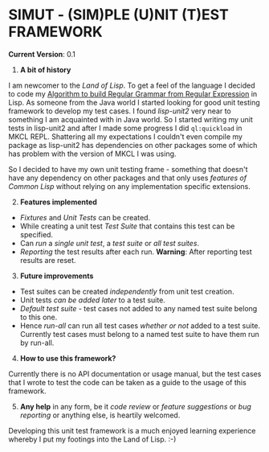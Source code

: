 SIMUT - (SIM)PLE (U)NIT (T)EST FRAMEWORK
========================================

**Current Version**: 0.1

1. **A bit of history**

I am newcomer to the *Land of Lisp*. To get a feel of the language I decided to code my [Algorithm to build Regular Grammar from Regular Expression](https://gist.github.com/santanuchakrabarti/7c4c74c7b25a9235fe42) in Lisp. As someone from the Java world I started looking for good unit testing framework to develop my test cases. I found *lisp-unit2* very near to something I am acquainted with in Java world. So I started writing my unit tests in lisp-unit2 and after I made some progress I did `ql:quickload` in MKCL REPL. Shattering all my expectations I couldn't even compile my package as lisp-unit2 has dependencies on other packages some of which has problem with the version of MKCL I was using.

So I decided to have my own unit testing frame - something that doesn't have any dependency on other packages and that only uses *features of Common Lisp* without relying on any implementation specific extensions.

2. **Features implemented**

+ *Fixtures* and *Unit Tests* can be created.
+ While creating a unit test *Test Suite* that contains this test can be specified.
+ Can *run* a *single unit test*, a *test suite* or *all test suites*.
+ *Reporting* the test results after each run. **Warning**: After reporting test results are reset.

3. **Future improvements**

+ Test suites can be created *independently* from unit test creation.
+ Unit tests *can be added later* to a test suite.
+ *Default test suite* - test cases not added to any named test suite belong to this one.
+ Hence *run-all* can run all test cases *whether or not* added to a test suite. Currently test cases must belong to a named test suite to have them run by run-all.

4. **How to use this framework?**

Currently there is no API documentation or usage manual, but the test cases that I wrote to test the code can be taken as a guide to the usage of this framework.

5. **Any help** in any form, be it *code review* or *feature suggestions* or *bug reporting* or anything else, is heartily welcomed.

Developing this unit test framework is a much enjoyed learning experience whereby I put my footings into the Land of Lisp. :-)